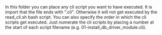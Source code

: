In this folder you can place any cli script you want to have executed. It is import that the file ends with ".cli". Otherwise it will not get executed by the read_cli.sh bash script. You can also specify the order in which the cli scripts get executed. Just numerate the cli scripts by placing a number at the start of each script filename (e.g. 01-install_db_driver_module.cli).